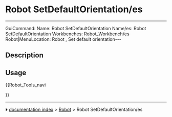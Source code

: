 # Robot SetDefaultOrientation/es
---
 GuiCommand:   Name: Robot SetDefaultOrientation   Name/es: Robot SetDefaultOrientation   Workbenches: Robot_Workbench/es   Robot|MenuLocation: Robot , Set default orientation---


</div>

## Description

## Usage





{{Robot_Tools_navi

}}



---
⏵ [documentation index](../README.md) > [Robot](Robot_Workbench.md) > Robot SetDefaultOrientation/es
